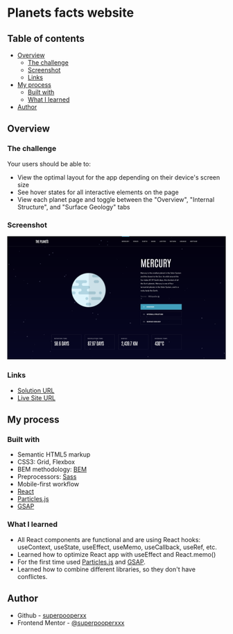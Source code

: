 # Planets facts website

## Table of contents

- [Overview](#overview)
  - [The challenge](#the-challenge)
  - [Screenshot](#screenshot)
  - [Links](#links)
- [My process](#my-process)
  - [Built with](#built-with)
  - [What I learned](#what-i-learned)
- [Author](#author)

## Overview

### The challenge

Your users should be able to:

- View the optimal layout for the app depending on their device's screen size
- See hover states for all interactive elements on the page
- View each planet page and toggle between the "Overview", "Internal Structure", and "Surface Geology" tabs

### Screenshot

![](demo.png)


### Links

- [Solution URL](https://github.com/superpooperxxx/planets-facts)
- [Live Site URL](https://superpooperxxx.github.io/planets-facts/)

## My process

### Built with

- Semantic HTML5 markup
- CSS3: Grid, Flexbox
- BEM methodology: [BEM](https://en.bem.info/methodology/)
- Preprocessors: [Sass](https://sass-lang.com)
- Mobile-first workflow
- [React](https://reactjs.org/)
- [Particles.js](https://particles.js.org/)
- [GSAP](https://greensock.com/gsap/)

### What I learned

- All React components are functional and are using React hooks: useContext, useState, useEffect, useMemo, useCallback, useRef, etc.
- Learned how to optimize React app with useEffect and React.memo()
- For the first time used [Particles.js](https://particles.js.org/) and [GSAP](https://greensock.com/gsap/).
- Learned how to combine different libraries, so they don't have conflictes.

## Author

- Github - [superpooperxx](https://github.com/superpooperxxx)
- Frontend Mentor - [@superpooperxxx](https://www.frontendmentor.io/profile/superpooperxxx)
